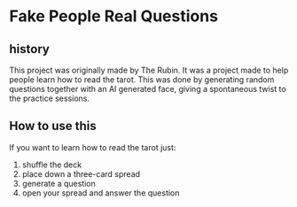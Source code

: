 # Fake People Real Questions

## history
This project was originally made by The Rubin. It was a project made to help people learn how to read the tarot. This was done by generating random questions together with an AI generated face, giving a spontaneous twist to the practice sessions.

## How to use this
If you want to learn how to read the tarot just:
  1. shuffle the deck
  2. place down a three-card spread
  3. generate a question
  4. open your spread and answer the question
